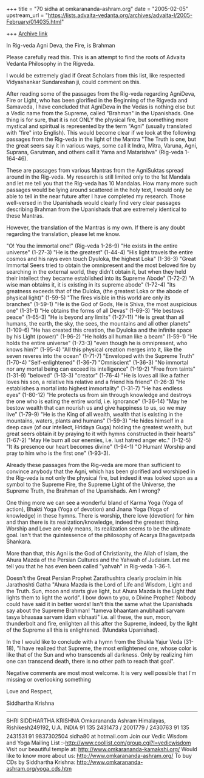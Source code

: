 +++
title = "70 sidha at omkarananda-ashram.org"
date = "2005-02-05"
upstream_url = "https://lists.advaita-vedanta.org/archives/advaita-l/2005-February/014035.html"

+++
[Archive link](https://lists.advaita-vedanta.org/archives/advaita-l/2005-February/014035.html)

In Rig-veda Agni Deva, the Fire, is Brahman

Please carefully read this. This is an attempt to find the roots of
Advaita Vedanta Philosophy in the Rigveda.

I would be extremely glad if Great Scholars from this list, like respected
Vidyashankar Sundareshan ji, could comment on this.

After reading some of the passages from the Rig-veda regarding AgniDeva,
Fire or Light, who has been glorified in the Beginning of the Rigveda and
Samaveda, I have concluded that AgniDeva in the Vedas is nothing else but
a Vedic name from the Supreme, called "Brahman" in the Upanishads. One
thing is for sure, that it is not ONLY the physical fire, but something
more mystical and spiritual is represented by the term "Agni" (usually
translated with "fire" into English). This would become clear if we look
at the following passages from the Rig-veda in the light of the Mantra
"The Truth is one, but the great seers say it in various ways, some call
it Indra, Mitra, Varuna, Agni, Suprana, Garutman, and others call it Yama
and Matarishva" (Rig-veda 1-164-46).

These are passages from various Mantras from the AgniSuktas spread around
in the Rig-veda. My research is still limited only to the 1st Mandala and
let me tell you that the Rig-veda has 10 Mandalas. How many more such
passages would be lying around scattered in the holy text, I would only be
able to tell in the near future after I have completed my research. Those
well-versed in the Upanishads would clearly find very clear passages
describing Brahman from the Upanishads that are extremely identical to
these Mantras.

However, the translation of the Mantras is my own. If there is any doubt
regarding the translation, please let me know.

"O! You the immortal one!" (Rig-veda 1-26-9) "He exists in the entire
universe" (1-27-3) "He is the greatest" (1-44-4) "His light travels the
entire cosmos and his rays even touch Dyuloka, the highest Loka" (1-36-3)
"Great Immortal Seers tried to obtain the omnipresent and the most beloved
fire by searching in the external world, they didn't obtain it, but when
they held their intellect they became established into its Supreme Abode"
(1-72-2) "A wise man obtains it, it is existing in its supreme abode"
(1-72-4) "Its greatness exceeds that of the Duloka, (the greatest Loka or
the abode of physical light)" (1-59-5) "The fires visible in this world
are only its branches" (1-59-1) "He is the God of Gods, He is Shiva, the
most auspicious one" (1-31-1) "He obtains the forms of all Devas" (1-69-3)
"He bestows peace" (1-65-3) "He is beyond any limits" (1-27-11) "He is
great than all humans, the earth, the sky, the sees, the mountains and all
other planets" (1-109-6) "He has created this creation, the Dyuloka and
the infinite space by his Light (power)" (1-96-2) "He holds all human like
a beam" (1-59-1) "He holds the entire universe" (1-73-3) "even though he
is omnipresent, who knows him?" (1-95-4) "All this physical creation
merges into it, like the seven reveres into the ocean" (1-71-7) "Enveloped
with the Supreme Truth" (1-70-4) "Self-enlightened" (1-36-7) "Omniscient"
(1-36-3) "No immortal nor any mortal being can exceed its intelligence"
(1-19-2) "Free from taints" (1-31-9) "beloved" (1-13-3) "creator" (1-76-4)
"He is loves all like a father loves his son, a relative his relative and
a friend his friend" (1-26-3) "He establishes a mortal into highest
immortality" (1-31-7) "He has endless eyes" (1-80-12) "He protects us from
sin through knowledge and destroys the one who is eating the entire world,
i.e. ignorance" (1-36-14) "May he bestow wealth that can nourish us and
give happiness to us, so we may live" (1-79-9) "He is the King of all
wealth, wealth that is existing in the mountains, waters, plants and
humans" (1-59-3) "He hides himself in a deep cave (of our intellect,
Hridaya Guga) holding the greatest wealth, but great seers obtain it by
praying to it with hymns constructed in their hearts" (1-67-2) "May He
burn all our enemies, i.e. lust hatred anger etc." (1-12-5) "It its
presence our heart becomes divine" (1-94-1) "O Human! Worship and pray to
him who is the first one" (1-93-3).

Already these passages from the Rig-veda are more than sufficient to
convince anybody that the Agni, which has been glorified and worshiped in
the Rig-veda is not only the physical fire, but indeed it was looked upon
as a symbol to the Supreme Fire, the Supreme Light of the Universe, the
Supreme Truth, the Brahman of the Upanishads. Am I wrong?

One thing more we can see a wonderful bland of Karma Yoga (Yoga of
action), Bhakti Yoga (Yoga of devotion) and Jnana Yoga (Yoga of knowledge)
in these hymns. There is worship, there love (devotion) for him and than
there is its realization/knowledge, indeed the greatest thing. Worship and
Love are only means, its realization seems to be the ultimate goal. Isn't
that the quintessence of the philosophy of Acarya Bhagavatpada Shankara.

More than that, this Agni is the God of Christianity, the Allah of Islam,
the Ahura Mazda of the Persian Cultures and the Yahwah of Judaism. Let me
tell you that he has even been called "yahvah" in Rig-veda 1-36-1.

Doesn't the Great Persian Prophet Zarathushtra clearly proclaim in his
Jarathoshti Gatha "Ahura Mazda is the Lord of Life and Wisdom, Light and
the Truth. Sun, moon and starts give light, but Ahura Mazda is the Light
that lights them to light the world". I bow down to you, o Divine Prophet!
Nobody could have said it in better words! Isn't this the same what the
Upanishads say about the Supreme Brahman! "tameva bhaantam anubhaati
sarvam tasya bhaasaa sarvam idam vibhaati" i.e. all these, the sun, moon,
thunderbolt and fire, enlighten all this after the Supreme, indeed, by the
light of the Supreme all this is enlightened. (Mundaka Upanishad).

In the I would like to conclude with a hymn from the Shukla Yajur Veda
(31-18), "I have realized that Supreme, the most enlightened one, whose
color is like that of the Sun and who transcends all darkness. Only by
realizing him one can transcend death, there is no other path to reach
that goal".

Negative comments are most most welcome. It is very well possible that I'm
missing or overlooking something

Love and Respect,

Siddhartha Krishna

----------------------------------------------------------------------------------

 SHRI SIDDHARTHA KRISHNA
 Omkarananda Ashram Himalayas, Rishikesh249192, U.A. INDIA
 91  135  2431473  /  2001779  /  2430763
 91  135  2431531
 91  9837302504
 sidha80 at hotmail.com
 Join our Vedic Wisdom and Yoga Mailing List
:-http://www.coollist.com/group.cgi?l=vedicwisdom
Visit our beautiful temple at: http://www.omkarananda-kamakshi.org/
Would like to know more about us: http://www.omkarananda-ashram.org/
To buy CDs by Siddhartha Krishna:
http://www.omkarananda-ashram.org/yoga_cds.htm


